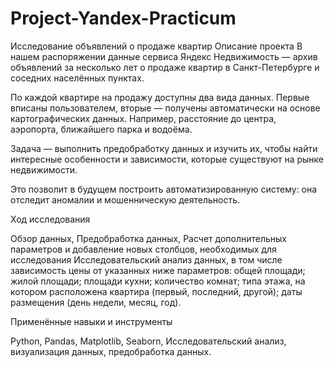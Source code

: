 # Project-Yandex-Practicum
Исследование объявлений о продаже квартир
Описание проекта
В нашем распоряжении данные сервиса Яндекс Недвижимость — архив объявлений за несколько лет о продаже квартир в Санкт-Петербурге и соседних населённых пунктах.

По каждой квартире на продажу доступны два вида данных. Первые вписаны пользователем, вторые — получены автоматически на основе картографических данных. Например, расстояние до центра, аэропорта, ближайшего парка и водоёма.


Задача — выполнить предобработку данных и изучить их, чтобы найти интересные особенности и зависимости, которые существуют на рынке недвижимости.

Это позволит в будущем построить автоматизированную систему: она отследит аномалии и мошенническую деятельность.


Ход исследования

Обзор данных,
Предобработка данных,
Расчет дополнительных параметров и добавление новых столбцов, необходимых для исследования
Исследовательский анализ данных, в том числе зависимость цены от указанных ниже параметров:
общей площади;
жилой площади;
площади кухни;
количество комнат;
типа этажа, на котором расположена квартира (первый, последний, другой);
даты размещения (день недели, месяц, год).

Применённые навыки и инструменты

Python, Pandas, Matplotlib, Seaborn,
Исследовательский анализ, визуализация данных, предобработка данных.
